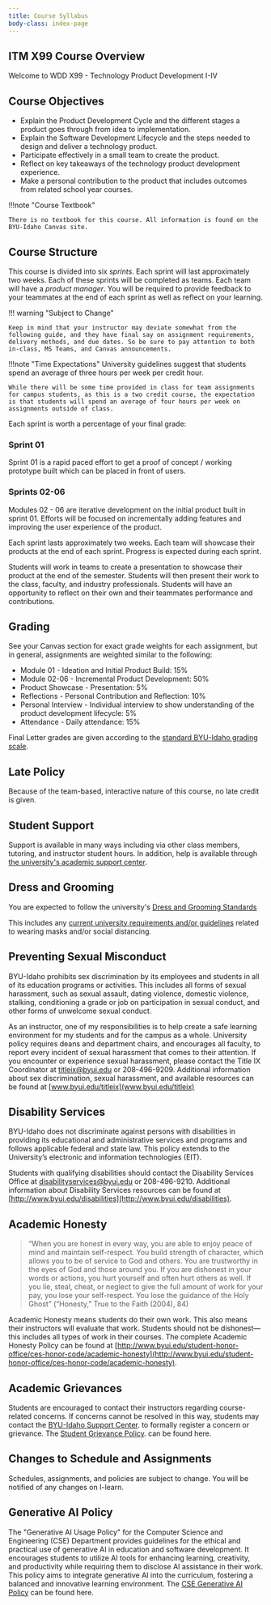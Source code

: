 ```yaml
---
title: Course Syllabus
body-class: index-page
---
```


## ITM X99 Course Overview

Welcome to WDD X99 - Technology Product Development I-IV

## Course Objectives

* Explain the Product Development Cycle and the different stages a product goes through from idea to implementation.
* Explain the Software Development Lifecycle and the steps needed to design and deliver a technology product.
* Participate effectively in a small team to create the product.
* Reflect on key takeaways of the technology product development experience.
* Make a personal contribution to the product that includes outcomes from related school year courses.

!!!note "Course Textbook"

	There is no textbook for this course. All information is found on the BYU-Idaho Canvas site.

## Course Structure

This course is divided into six *sprints*. Each sprint will last approximately two weeks. Each of these sprints will be completed as teams. Each team will have a *product manager*. You will be required to provide feedback to your teammates at the end of each sprint as well as reflect on your learning.

!!! warning "Subject to Change"
	
	Keep in mind that your instructor may deviate somewhat from the following guide, and they have final say on assignment requirements, delivery methods, and due dates. So be sure to pay attention to both in-class, MS Teams, and Canvas announcements.

!!!note "Time Expectations" 
	University guidelines suggest that students spend an average of three hours per week per credit hour.

	While there will be some time provided in class for team assignments for campus students, as this is a two credit course, the expectation is that students will spend an average of four hours per week on assignments outside of class.


Each sprint is worth a percentage of your final grade:

### Sprint 01

Sprint 01 is a rapid paced effort to get a proof of concept / working prototype built which can be placed in front of users.

### Sprints 02-06

Modules 02 - 06 are iterative development on the initial product built in sprint 01. Efforts will be focused on incrementally adding features and improving the user experience of the product.

Each sprint lasts approximately two weeks. Each team will showcase their products at the end of each sprint. Progress is expected during each sprint.

Students will work in teams to create a presentation to showcase their product at the end of the semester. Students will then present their work to the class, faculty, and industry professionals. <!--Online students will post videos and campus students will present in class.--> Students will have an opportunity to reflect on their own and their teammates performance and contributions. 

## Grading

See your Canvas section for exact grade weights for each assignment, but in general, assignments are weighted similar to the following:

 * Module 01 - Ideation and Initial Product Build: 15%
 * Module 02-06 - Incremental Product Development: 50%
 * Product Showcase - Presentation: 5%
 * Reflections - Personal Contribution and Reflection: 10%
 * Personal Interview - Individual interview to show understanding of the product development lifecycle: 5%
 * Attendance - Daily attendance: 15%

Final Letter grades are given according to the [standard BYU-Idaho grading scale](https://www.byui.edu/student-records/grades/grading-system).

## Late Policy

Because of the team-based, interactive nature of this course, no late credit is given. 


## Student Support

Support is available in many ways including via other class members, tutoring, and instructor student hours. In addition, help is available through [the university's academic support center](http://www.byui.edu/academic-support-centers).

## Dress and Grooming

You are expected to follow the university's [Dress and Grooming Standards](http://www.byui.edu/student-honor-office/ces-honor-code/dress-and-grooming)

This includes any [current university requirements and/or guidelines](https://www.byui.edu/covid-19-updates) related to wearing masks and/or social distancing.


## Preventing Sexual Misconduct

BYU-Idaho prohibits sex discrimination by its employees and students in all of its education programs or activities. This includes all forms of sexual harassment, such as sexual assault, dating violence, domestic violence, stalking, conditioning a grade or job on participation in sexual conduct, and other forms of unwelcome sexual conduct.

As an instructor, one of my responsibilities is to help create a safe learning environment for my students and for the campus as a whole. University policy requires deans and department chairs, and encourages all faculty, to report every incident of sexual harassment that comes to their attention. If you encounter or experience sexual harassment, please contact the Title IX Coordinator at [titleix@byui.edu](mailto:titleix@byui.edu) or 208-496-9209. Additional information about sex discrimination, sexual harassment, and available resources can be found at [www.byui.edu/titleix](www.byui.edu/titleix)

## Disability Services

BYU-Idaho does not discriminate against persons with disabilities in providing its educational and administrative services and programs and follows applicable federal and state law. This policy extends to the University’s electronic and information technologies (EIT).

Students with qualifying disabilities should contact the Disability Services Office at disabilityservices@byui.edu or 208-496-9210. Additional information about Disability Services resources can be found at [http://www.byui.edu/disabilities](http://www.byui.edu/disabilities).

## Academic Honesty

> “When you are honest in every way, you are able to enjoy peace of mind and maintain self-respect. You build strength of character, which allows you to be of service to God and others. You are trustworthy in the eyes of God and those around you. If you are dishonest in your words or actions, you hurt yourself and often hurt others as well. If you lie, steal, cheat, or neglect to give the full amount of work for your pay, you lose your self-respect. You lose the guidance of the Holy Ghost” (“Honesty,” True to the Faith (2004), 84)

Academic Honesty means students do their own work. This also means their instructors will evaluate that work. Students should not be dishonest—this includes all types of work in their courses. The complete Academic Honesty Policy can be found at [http://www.byui.edu/student-honor-office/ces-honor-code/academic-honesty](http://www.byui.edu/student-honor-office/ces-honor-code/academic-honesty).

## Academic Grievances

Students are encouraged to contact their instructors regarding course-related concerns. If concerns cannot be resolved in this way, students may contact the [BYU-Idaho Support Center](http://www.byui.edu/contact-us). to formally register a concern or grievance. The [Student Grievance Policy](https://content.byui.edu/integ/gen/d42e66fd-6e72-448f-a4c2-4d88a4ed26d2/0/Final%20Student%20Grievance%20Policy%20-%20catalog%20version.docx). can be found here.

## Changes to Schedule and Assignments

Schedules, assignments, and policies are subject to change. You will be notified of any changes on I-learn.

## Generative AI Policy

The "Generative AI Usage Policy" for the Computer Science and Engineering (CSE) Department provides guidelines for the ethical and practical use of generative AI in education and software development. It encourages students to utilize AI tools for enhancing learning, creativity, and productivity while requiring them to disclose AI assistance in their work. This policy aims to integrate generative AI into the curriculum, fostering a balanced and innovative learning environment. The [CSE Generative AI Policy](https://byui-cse.github.io/department/student-resources/generative-ai/generative-ai-policy.html) can be found here.


